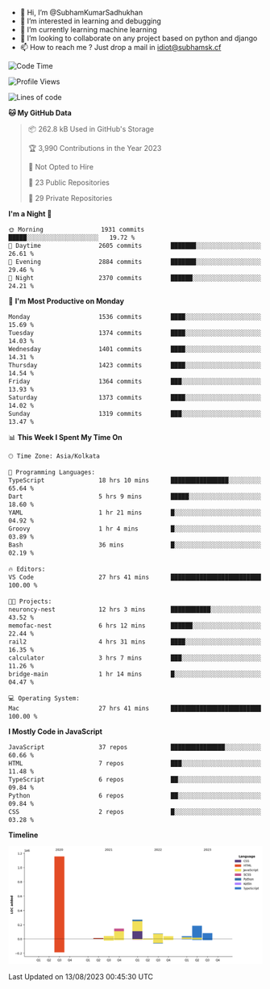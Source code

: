 - 👋 Hi, I’m @SubhamKumarSadhukhan
- 👀 I’m interested in learning and debugging
- 🌱 I’m currently learning machine learning
- 💞️ I’m looking to collaborate on any project based on python and django
- 📫 How to reach me ?
      Just drop a mail in idiot@subhamsk.cf

<!---
SubhamKumarSadhukhan/SubhamKumarSadhukhan is a ✨ special ✨ repository because its `README.md` (this file) appears on your GitHub profile.
You can click the Preview link to take a look at your changes.
--->


<!--START_SECTION:waka-->
![Code Time](http://img.shields.io/badge/Code%20Time-1%2C436%20hrs%2010%20mins-blue)

![Profile Views](http://img.shields.io/badge/Profile%20Views-10-blue)

![Lines of code](https://img.shields.io/badge/From%20Hello%20World%20I%27ve%20Written-2.0%20million%20lines%20of%20code-blue)

**🐱 My GitHub Data** 

> 📦 262.8 kB Used in GitHub's Storage 
 > 
> 🏆 3,990 Contributions in the Year 2023
 > 
> 🚫 Not Opted to Hire
 > 
> 📜 23 Public Repositories 
 > 
> 🔑 29 Private Repositories 
 > 
**I'm a Night 🦉** 

```text
🌞 Morning                1931 commits        █████░░░░░░░░░░░░░░░░░░░░   19.72 % 
🌆 Daytime                2605 commits        ███████░░░░░░░░░░░░░░░░░░   26.61 % 
🌃 Evening                2884 commits        ███████░░░░░░░░░░░░░░░░░░   29.46 % 
🌙 Night                  2370 commits        ██████░░░░░░░░░░░░░░░░░░░   24.21 % 
```
📅 **I'm Most Productive on Monday** 

```text
Monday                   1536 commits        ████░░░░░░░░░░░░░░░░░░░░░   15.69 % 
Tuesday                  1374 commits        ████░░░░░░░░░░░░░░░░░░░░░   14.03 % 
Wednesday                1401 commits        ████░░░░░░░░░░░░░░░░░░░░░   14.31 % 
Thursday                 1423 commits        ████░░░░░░░░░░░░░░░░░░░░░   14.54 % 
Friday                   1364 commits        ███░░░░░░░░░░░░░░░░░░░░░░   13.93 % 
Saturday                 1373 commits        ████░░░░░░░░░░░░░░░░░░░░░   14.02 % 
Sunday                   1319 commits        ███░░░░░░░░░░░░░░░░░░░░░░   13.47 % 
```


📊 **This Week I Spent My Time On** 

```text
🕑︎ Time Zone: Asia/Kolkata

💬 Programming Languages: 
TypeScript               18 hrs 10 mins      ████████████████░░░░░░░░░   65.64 % 
Dart                     5 hrs 9 mins        █████░░░░░░░░░░░░░░░░░░░░   18.60 % 
YAML                     1 hr 21 mins        █░░░░░░░░░░░░░░░░░░░░░░░░   04.92 % 
Groovy                   1 hr 4 mins         █░░░░░░░░░░░░░░░░░░░░░░░░   03.89 % 
Bash                     36 mins             █░░░░░░░░░░░░░░░░░░░░░░░░   02.19 % 

🔥 Editors: 
VS Code                  27 hrs 41 mins      █████████████████████████   100.00 % 

🐱‍💻 Projects: 
neuroncy-nest            12 hrs 3 mins       ███████████░░░░░░░░░░░░░░   43.52 % 
memofac-nest             6 hrs 12 mins       ██████░░░░░░░░░░░░░░░░░░░   22.44 % 
rail2                    4 hrs 31 mins       ████░░░░░░░░░░░░░░░░░░░░░   16.35 % 
calculator               3 hrs 7 mins        ███░░░░░░░░░░░░░░░░░░░░░░   11.26 % 
bridge-main              1 hr 14 mins        █░░░░░░░░░░░░░░░░░░░░░░░░   04.47 % 

💻 Operating System: 
Mac                      27 hrs 41 mins      █████████████████████████   100.00 % 
```

**I Mostly Code in JavaScript** 

```text
JavaScript               37 repos            ███████████████░░░░░░░░░░   60.66 % 
HTML                     7 repos             ███░░░░░░░░░░░░░░░░░░░░░░   11.48 % 
TypeScript               6 repos             ██░░░░░░░░░░░░░░░░░░░░░░░   09.84 % 
Python                   6 repos             ██░░░░░░░░░░░░░░░░░░░░░░░   09.84 % 
CSS                      2 repos             █░░░░░░░░░░░░░░░░░░░░░░░░   03.28 % 
```



**Timeline**

![Lines of Code chart](https://raw.githubusercontent.com/SubhamKumarSadhukhan/SubhamKumarSadhukhan/main/assets/bar_graph.png)


 Last Updated on 13/08/2023 00:45:30 UTC
<!--END_SECTION:waka-->
